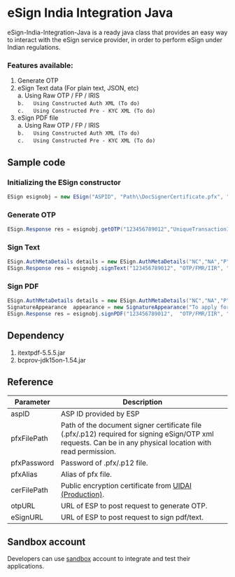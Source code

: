 # eSign India Integration Java  
eSign-India-Integration-Java is a ready java class that provides an easy way to interact with the eSign service provider, in order to perform eSign under Indian regulations. 

### Features available:
1.	Generate OTP
2.	eSign Text data (For plain text, JSON, etc)   
   a.	Using Raw OTP / FP / IRIS    
  `b.	Using Constructed Auth XML (To do)`     
  `c.	Using Constructed Pre - KYC XML (To do)`     
3.	eSign PDF file    
   a.	Using Raw OTP / FP / IRIS   
  `b.	Using Constructed Auth XML (To do)`   
  `c.	Using Constructed Pre - KYC XML (To do)`    

## Sample code 
### Initializing the ESign constructor
~~~Java
ESign esignobj = new ESign("ASPID", "Path\\DocSignerCertificate.pfx", "pfxpassword", "pfxalias", "Path\\uidai_auth_prod.cer", "GetOTPURL", "SignDocURL");
~~~
### Generate OTP
~~~Java
ESign.Response res = esignobj.getOTP("123456789012","UniqueTransactionID");
~~~
### Sign Text
~~~Java
ESign.AuthMetaDetails details = new ESign.AuthMetaDetails("NC","NA","P","560103","NA","EMSANDBOX");
ESign.Response res = esignobj.signText("123456789012", "OTP/FMR/IIR", " UniqueTransactionID ", "texttosign", details, AuthMode.FP);
~~~
### Sign PDF
~~~Java
ESign.AuthMetaDetails details = new ESign.AuthMetaDetails("NC","NA","P","560103","NA","EMSANDBOX");
SignatureAppearance  appearance = new SignatureAppearance("To apply for loan","Bangalore",new Rectangle(25,25,250,250),1);
ESign.Response res = esignobj.signPDF("123456789012",  "OTP/FMR/IIR", " UniqueTransactionID ",  "PATH\\input.pdf",  "PATH \\output.pdf",  details, appearance ,  AuthMode.OTP);
~~~

## Dependency
1. itextpdf-5.5.5.jar
2. bcprov-jdk15on-1.54.jar

## Reference
Parameter|Description
----------------- | -------------
aspID       |ASP ID provided by ESP
pfxFilePath|Path of the document signer certificate file (.pfx/.p12) required for signing eSign/OTP xml requests. Can be in any physical location with read permission. 
pfxPassword	|Password of .pfx/.p12 file. 
pfxAlias|Alias of pfx file. 
cerFilePath|Public encryption certificate from [UIDAI (Production)](http://uidai.gov.in/images/authentication/uidai_auth_prod.zip). 
otpURL|URL of ESP to post request to generate OTP. 
eSignURL|URL of ESP to post request to sign pdf/text.

## Sandbox account
Developers can use [sandbox](https://server2.e-mudhra.com:8443/eServicesSandbox/) account to integrate and test their applications.
